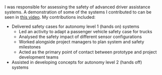 I was responsible for assessing the safety of advanced driver assistance systems. A demonstration of some of the systems I contributed to can be seen in [this video](https://www.youtube.com/watch?v=GLdKrCWDaAg). 
My contributions included:
- Delivered safety cases for autonomy level 1 (hands on) systems
	- Led an activity to adapt a passenger vehicle safety case for trucks
	- Analysed the safety impact of different sensor configurations
	- Worked alongside project managers to plan system and safety milestones
	- Acted as the primary point of contact between prototype and project development teams
- Assisted in developing concepts for autonomy level 2 (hands off) systems
